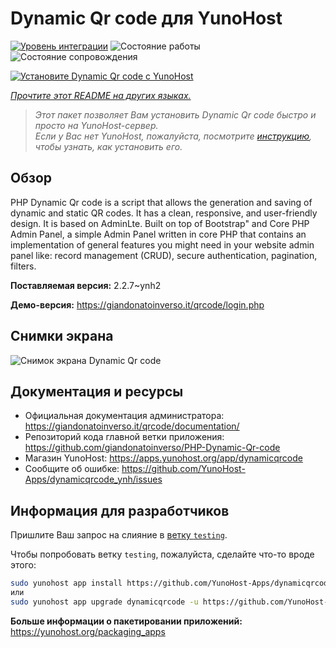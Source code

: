 <!--
Важно: этот README был автоматически сгенерирован <https://github.com/YunoHost/apps/tree/master/tools/readme_generator>
Он НЕ ДОЛЖЕН редактироваться вручную.
-->

# Dynamic Qr code для YunoHost

[![Уровень интеграции](https://dash.yunohost.org/integration/dynamicqrcode.svg)](https://ci-apps.yunohost.org/ci/apps/dynamicqrcode/) ![Состояние работы](https://ci-apps.yunohost.org/ci/badges/dynamicqrcode.status.svg) ![Состояние сопровождения](https://ci-apps.yunohost.org/ci/badges/dynamicqrcode.maintain.svg)

[![Установите Dynamic Qr code с YunoHost](https://install-app.yunohost.org/install-with-yunohost.svg)](https://install-app.yunohost.org/?app=dynamicqrcode)

*[Прочтите этот README на других языках.](./ALL_README.md)*

> *Этот пакет позволяет Вам установить Dynamic Qr code быстро и просто на YunoHost-сервер.*  
> *Если у Вас нет YunoHost, пожалуйста, посмотрите [инструкцию](https://yunohost.org/install), чтобы узнать, как установить его.*

## Обзор

PHP Dynamic Qr code is a script that allows the generation and saving of dynamic and static QR codes. It has a clean, responsive, and user-friendly design. It is based on AdminLte. Built on top of Bootstrap" and Core PHP Admin Panel, a simple Admin Panel written in core PHP that contains an implementation of general features you might need in your website admin panel like: record management (CRUD), secure authentication, pagination, filters.

**Поставляемая версия:** 2.2.7~ynh2

**Демо-версия:** <https://giandonatoinverso.it/qrcode/login.php>

## Снимки экрана

![Снимок экрана Dynamic Qr code](./doc/screenshots/screenshot.png)

## Документация и ресурсы

- Официальная документация администратора: <https://giandonatoinverso.it/qrcode/documentation/>
- Репозиторий кода главной ветки приложения: <https://github.com/giandonatoinverso/PHP-Dynamic-Qr-code>
- Магазин YunoHost: <https://apps.yunohost.org/app/dynamicqrcode>
- Сообщите об ошибке: <https://github.com/YunoHost-Apps/dynamicqrcode_ynh/issues>

## Информация для разработчиков

Пришлите Ваш запрос на слияние в [ветку `testing`](https://github.com/YunoHost-Apps/dynamicqrcode_ynh/tree/testing).

Чтобы попробовать ветку `testing`, пожалуйста, сделайте что-то вроде этого:

```bash
sudo yunohost app install https://github.com/YunoHost-Apps/dynamicqrcode_ynh/tree/testing --debug
или
sudo yunohost app upgrade dynamicqrcode -u https://github.com/YunoHost-Apps/dynamicqrcode_ynh/tree/testing --debug
```

**Больше информации о пакетировании приложений:** <https://yunohost.org/packaging_apps>
